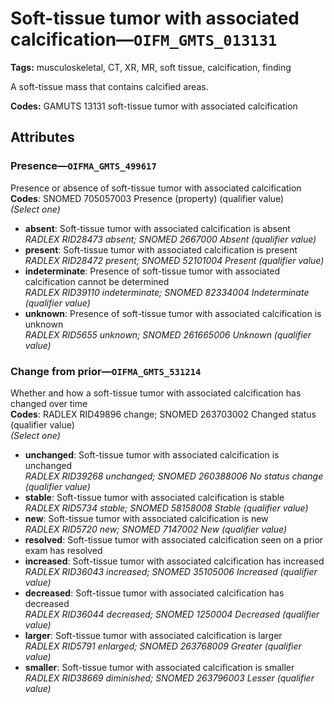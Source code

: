 # Soft-tissue tumor with associated calcification—`OIFM_GMTS_013131`

**Tags:** musculoskeletal, CT, XR, MR, soft tissue, calcification, finding

A soft-tissue mass that contains calcified areas.

**Codes:** GAMUTS 13131 soft-tissue tumor with associated calcification

## Attributes

### Presence—`OIFMA_GMTS_499617`

Presence or absence of soft-tissue tumor with associated calcification  
**Codes**: SNOMED 705057003 Presence (property) (qualifier value)  
*(Select one)*

- **absent**: Soft-tissue tumor with associated calcification is absent  
_RADLEX RID28473 absent; SNOMED 2667000 Absent (qualifier value)_
- **present**: Soft-tissue tumor with associated calcification is present  
_RADLEX RID28472 present; SNOMED 52101004 Present (qualifier value)_
- **indeterminate**: Presence of soft-tissue tumor with associated calcification cannot be determined  
_RADLEX RID39110 indeterminate; SNOMED 82334004 Indeterminate (qualifier value)_
- **unknown**: Presence of soft-tissue tumor with associated calcification is unknown  
_RADLEX RID5655 unknown; SNOMED 261665006 Unknown (qualifier value)_

### Change from prior—`OIFMA_GMTS_531214`

Whether and how a soft-tissue tumor with associated calcification has changed over time  
**Codes**: RADLEX RID49896 change; SNOMED 263703002 Changed status (qualifier value)  
*(Select one)*

- **unchanged**: Soft-tissue tumor with associated calcification is unchanged  
_RADLEX RID39268 unchanged; SNOMED 260388006 No status change (qualifier value)_
- **stable**: Soft-tissue tumor with associated calcification is stable  
_RADLEX RID5734 stable; SNOMED 58158008 Stable (qualifier value)_
- **new**: Soft-tissue tumor with associated calcification is new  
_RADLEX RID5720 new; SNOMED 7147002 New (qualifier value)_
- **resolved**: Soft-tissue tumor with associated calcification seen on a prior exam has resolved  
- **increased**: Soft-tissue tumor with associated calcification has increased  
_RADLEX RID36043 increased; SNOMED 35105006 Increased (qualifier value)_
- **decreased**: Soft-tissue tumor with associated calcification has decreased  
_RADLEX RID36044 decreased; SNOMED 1250004 Decreased (qualifier value)_
- **larger**: Soft-tissue tumor with associated calcification is larger  
_RADLEX RID5791 enlarged; SNOMED 263768009 Greater (qualifier value)_
- **smaller**: Soft-tissue tumor with associated calcification is smaller  
_RADLEX RID38669 diminished; SNOMED 263796003 Lesser (qualifier value)_